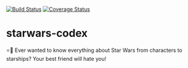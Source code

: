 [![Build Status](https://travis-ci.org/talesdsp/starwars-codex.svg?branch=master)](https://travis-ci.org/talesdsp/starwars-codex)  [![Coverage Status](https://coveralls.io/repos/github/talesdsp/starwars-codex/badge.svg?branch=master)](https://coveralls.io/github/talesdsp/starwars-codex?branch=master)

# starwars-codex
:star::scroll: Ever wanted to know everything about Star Wars from characters to starships? Your best friend will hate you!  
